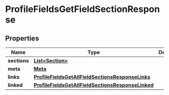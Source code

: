 

# ProfileFieldsGetFieldSectionResponse


## Properties

| Name | Type | Description | Notes |
|------------ | ------------- | ------------- | -------------|
|**sections** | [**List&lt;Section&gt;**](Section.md) |  |  [optional] |
|**meta** | [**Meta**](Meta.md) |  |  [optional] |
|**links** | [**ProfileFieldsGetAllFieldSectionsResponseLinks**](ProfileFieldsGetAllFieldSectionsResponseLinks.md) |  |  [optional] |
|**linked** | [**ProfileFieldsGetAllFieldSectionsResponseLinked**](ProfileFieldsGetAllFieldSectionsResponseLinked.md) |  |  [optional] |



